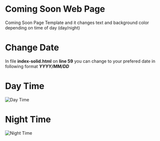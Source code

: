# Coming Soon Web Page

Coming Soon Page Template and it changes text and background color depending on time of day (day/night)

# Change Date
 In file <b>index-solid.html</b> on <b>line 59</b> you can change to your prefered date in following format <b>*YYYY/MM/DD*</b>

# Day Time

![Day Time](https://github.com/mashaole/Website/blob/master/assets/day.png)

# Night Time

![Night Time](https://github.com/mashaole/Website/blob/master/assets/night.png)


